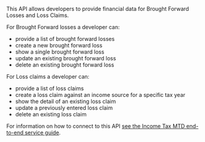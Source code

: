 This API allows developers to provide financial data for Brought Forward Losses and Loss Claims.

For Brought Forward losses a developer can:

* provide a list of brought forward losses
* create a new brought forward loss
* show a single brought forward loss
* update an existing brought forward loss
* delete an existing brought forward loss

For Loss claims a developer can:

* provide a list of loss claims
* create a loss claim against an income source for a specific tax year
* show the detail of an existing loss claim
* update a previously entered loss claim
* delete an existing loss claim

For information on how to connect to this API [see the Income Tax MTD end-to-end service guide](https://developer.service.hmrc.gov.uk/guides/income-tax-mtd-end-to-end-service-guide/).